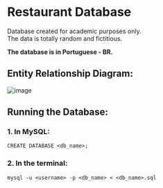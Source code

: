 # Restaurant Database

<p>
  Database created for academic purposes only.<br />
  The data is totally random and fictitious.
</p>

**The database is in Portuguese - BR.**

## Entity Relationship Diagram:

![image](https://user-images.githubusercontent.com/108379807/199629670-87e6e60e-ca3c-4d26-b69d-703c8fd5688d.png)

## Running the Database:

### 1. In MySQL:
```
CREATE DATABASE <db_name>;
```

### 2. In the terminal:
```
mysql -u <username> -p <db_name> < <db_name>.sql
```
